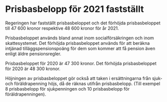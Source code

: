 # Prisbasbelopp för 2021 fastställt

Regeringen har fastställt prisbasbeloppet och det förhöjda prisbasbeloppet till 47 600 kronor respektive 48 600 kronor för år 2021\.


Prisbasbeloppet används bland annat inom socialförsäkringen och inom skattesystemet. Det förhöjda prisbasbeloppet används för att beräkna intjänad tilläggspensionspoäng för dem som kommer att få pension även enligt äldre pensionsregler.

Prisbasbeloppet för 2020 är 47 300 kronor. Det förhöjda prisbasbeloppet för 2020 är 48 300 kronor.

Höjningen av prisbasbeloppet gör också att taken i ersättningarna från sjuk\- och föräldrapenning höjs, då de räknas utifrån prisbasbelopp. (Till exempel 8 prisbasbelopp för sjukpenningen och 10 prisbasbelopp för föräldrapenningen).
